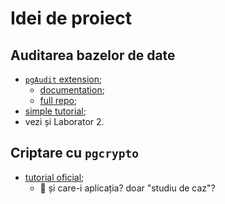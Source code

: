 # Idei de proiect

## Auditarea bazelor de date
- [`pgAudit` extension](https://www.pgaudit.org/);
    + [documentation](https://github.com/pgaudit/pgaudit/blob/master/README.md);
    + [full repo](https://github.com/pgaudit/pgaudit);
- [simple tutorial](https://doublebyteblog.wordpress.com/2014/02/11/quick-guide-to-auditing-a-postgresql-database/);
- vezi și Laborator 2.

## Criptare cu `pgcrypto`
- [tutorial oficial](https://www.postgresql.org/docs/12/pgcrypto.html);
    + :thinking: și care-i aplicația? doar "studiu de caz"?
